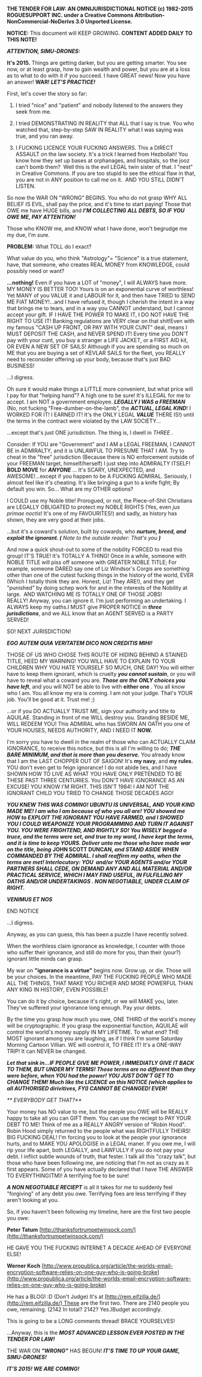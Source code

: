 **THE TENDER FOR LAW: AN OMNIJURISDICTIONAL NOTICE (c) 1982-2015 ROGUESUPPORT INC. under a Creative Commons Attribution-NonCommercial-NoDerivs 3.0 Unported License.**

**NOTICE:** This document will KEEP GROWING. **CONTENT ADDED DAILY TO THIS NOTE!**

**_ATTENTION, SIMU-DRONES:_**

**It's 2015.** Things are getting darker, but you are getting smarter. You see now, or at least grasp, how to gain wealth and power, but you are at a loss as to what to do with it if you succeed. I have GREAT news! Now you have an answer! **WAR! _LET'S PRACTICE!_**

First, let's cover the story so far:

1) I tried "nice" and "patient" and nobody listened to the answers they seek from me.

2) I tried DEMONSTRATING IN REALITY that ALL that I say is true. You who watched that, step-by-step SAW IN REALITY what I was saying was true, and you ran away.

3) I FUCKING LICENCE YOUR FUCKING ANSWERS. This a DIRECT ASSAULT on the law society. It's a trick I learned from Hezbollah! You know how they set up bases at orphanages, and hospitals, so the jooz can't bomb them?  Well this is the evil LEGAL twin sister of that. I "nest" in Creative Commons. If you are too stupid to see the ethical flaw in that, you are not in ANY position to call me on it.  AND YOU STILL DIDN'T LISTEN.

So now the WAR ON "WRONG" BEGINS. You who do not grasp WHY ALL BELIEF IS EVIL, shall pay the price, and it's time to start paying! Those that OWE me have HUGE bills, and _**I'M COLLECTING ALL DEBTS, SO IF YOU OWE ME, PAY ATTENTION!**_

Those who KNOW me, and KNOW what I have done, won't begrudge me my due, I'm sure.

**PROBLEM:** What TOLL do I exact?

What value do you, who think "Astrology"= "Science" is a true statement, have, that someone, who creates REAL MONEY from KNOWLEDGE, could possibly need or want?

**...nothing!** Even if you have a LOT of "money", I will ALWAYS have more. MY MONEY IS BETTER TOO! Yours is on an exponential curve of worthless! Yet MANY of you VALUE it and LABOUR for it, and then have TRIED to SEND ME FIAT MONEY!...and I have refused it, though I cherish the intent in a way that brings me to tears, and in a way you CANNOT understand, but I cannot accept your gift. IF I HAVE THE POWER TO MAKE IT, I DO NOT HAVE THE RIGHT TO USE IT! Banking regulations are VERY clear on that shit!Even with my famous "CASH UP FRONT, OR PAY WITH YOUR CUNT" deal, means I MUST DEPOSIT THE CASH, and NEVER SPEND IT! Every time you DON'T pay with your cunt, you buy a stranger a LIFE JACKET, or a FIRST AID kit, OR EVEN A NEW SET OF SAILS! Although if you are spending so much on ME that you are buying a set of KEVLAR SAILS for the fleet, you REALLY need to reconsider offering up your body, because that's just BAD BUSINESS!

...I digress.

Oh sure it would make things a LITTLE more convenient, but what price will I pay for that "helping hand"? A high one to be sure! It's ILLEGAL for me to accept. I am NOT a government employee. _**LEGALLY I WAS a FREEMAN**_ (No, not fucking "Free-dumber-on-the-lamb", the _**ACTUAL, LEGAL KIND**_! I WORKED FOR IT! I EARNED IT! It's the ONLY LEGAL _**VALUE**_ THERE IS!) until the terms in the contract were violated by the LAW SOCIETY...

...except that's just ONE jurisdiction. The thing is, I dwell in _THREE_ .

Consider: If YOU are "Government" and I AM a LEGAL FREEMAN, I CANNOT BE in ADMIRALTY, and it is UNLAWFUL TO PRESUME THAT I AM. Try to cheat in the "free" jurisdiction (Because there is NO enforcement outside of your FREEMAN target, himself/herself) I just step into ADMIRALTY ITSELF! **BOLD MOVE** for _**ANYONE**_ ... It's SCARY, UNEXPECTED, and AWESOME!...except if you happen to be A FUCKING ADMIRAL. Seriously, I almost feel like it's cheating. It's like bringing a gun to a knife fight; By default you win. So... What are my OTHER options?

I COULD use my Noble title! Prorogued, or not, the Piece-of-Shit Christians are LEGALLY OBLIGATED to protect my NOBLE RIGHTS (Yes, even _jus primae noctis_! It's one of my FAVOURITES!) and sadly, as history has shown, they are very good at their jobs.

...but it's a coward's solution, built by cowards, who _**nurture, breed, and exploit the ignorant. (** Note to the outside reader: That's you **)**_

And now a quick shout-out to some of the nobility FORCED to read this group! IT'S TRUE! It's TOTALLY A THING! Once in a while, someone with NOBLE TITLE will piss off someone with GREATER NOBLE TITLE; For example, someone DARED say one of Liz Windsor's Corgis are something other than one of the cutest fucking things in the history of the world, EVER (Which I totally think they are. Honest, Liz! They ARE!), and they get "punished" by doing schep work for and in the interests of the Nobility at large.  AND WATCHING ME IS TOTALLY ONE OF THOSE JOBS! REALLY! Anyway, you can ignore it. I'm just performing an undertaking. I ALWAYS keep my oaths.I MUST give PROPER NOTICE in _**three jurisdictions**_, and we ALL know that an AGENT SERVED is a PARTY SERVED!

SO! NEXT JURISDICTION!

_**EGO AUTEM QUIA VERITATEM DICO NON CREDITIS MIHI!**_

THOSE OF US WHO CHOSE THIS ROUTE OF HIDING BEHIND A STAINED TITLE, HEED MY WARNING! YOU WILL HAVE TO EXPLAIN TO YOUR CHILDREN WHY YOU HATE YOURSELF SO MUCH, ONE DAY! You will either have to keep them ignorant, which is cruelty **_you cannot sustain_**, or you will have to reveal what a coward you are. _**Those are the ONLY choices you have left**_, and you will NOT be able to live with **either one** . You all know who I am. You all know my era is coming. I am not your judge. That's YOUR job. You'll be good at it. Trust me! ;)

...or if you DO ACTUALLY TRUST ME, sign your authority and title to AQUILAE. Standing in front of me WILL destroy you. Standing BESIDE ME, WILL REDEEM YOU! This ADMIRAL who has SWORN AN OATH you one of YOUR HOUSES, NEEDS AUTHORITY, AND I NEED IT **NOW.**

I'm sorry you have to dwell in the realm of those who can ACTUALLY CLAIM IGNORANCE, to receive this notice, but this is all I'm willing to do; _**THE BARE MINIMUM, and that is more than you deserve.**_ You already know that I am the LAST CHOPPER OUT OF SAIGON! It's **my navy**, and **my rules.** YOU don't even get to feign ignorance! I do not abide lies, and I have SHOWN HOW TO LIVE AS WHAT YOU HAVE ONLY PRETENDED TO BE THESE PAST THREE CENTURIES. You DON'T HAVE IGNORANCE AS AN EXCUSE! YOU KNOW I'M RIGHT. THIS ISN'T 1984! I AM NOT THE IGNORANT CHILD YOU TRIED TO CHANGE THOSE DECADES AGO!

_**YOU KNEW THIS WAS COMING! UBUNTU IS UNIVERSAL, AND YOUR KIND MADE ME! I am who I am because of who you all are! YOU showed me HOW to EXPLOIT THE IGNORANT YOU HAVE FARMED, and I SHOWED YOU I COULD WEAPONIZE YOUR PROGRAMMING AND TURN IT AGAINST YOU. YOU WERE FRIGHTEND, AND RIGHTLY SO! You WISELY begged a truce, and the terms were set, and true to my word, I have kept the terms, and it is time to keep YOURS. Deliver unto me those who have made war on the title, being**_ **JOHN SCOTT DUNCAN, _and STAND ASIDE WHEN COMMANDED BY THE ADMIRAL. I shall reaffirm my oaths, when the terms are met! Interlocutory: YOU  and/or YOUR AGENTS and/or YOUR PARTNERS SHALL CEDE, ON DEMAND ANY AND ALL MATERIAL AND/OR PRACTICAL SERVICE, WHICH I MAY FIND USEFUL, IN FULFILLING MY OATHS AND/OR UNDERTAKINGS_** _**. NON NEGOTIABLE, UNDER CLAIM OF RIGHT.**_

_**VENIMUS ET NOS**_

END NOTICE

...I digress.

Anyway, as you can guess, this has been a puzzle I have recently solved.

When the worthless claim ignorance as knowledge, I counter with those who suffer their ignorance, and still do more for you, than their (your?) ignorant little minds can grasp.

My war on **"ignorance is a virtue"** begins now. Grow up, or die. Those will be your choices. In the meantime, PAY THE FUCKING PEOPLE WHO MADE ALL THE THINGS, THAT MAKE YOU RICHER AND MORE POWERFUL THAN ANY KING IN HISTORY, EVEN POSSIBLE!

You can do it by choice, because it's right, or we will MAKE you, later. They've suffered your ignorance long enough. Pay your debts.

By the time you grasp how much you owe, ONE THIRD of the world's money will be cryptographic. If you grasp the exponential function, AQUILAE will control the world's money supply IN MY LIFETIME. To what end? THE MOST ignorant among you are laughing, as if I think I'm some Saturday Morning Cartoon Villian. WE will control it, TO FREE IT! It's a ONE-WAY TRIP! It can NEVER be changed. 

_**Let that sink in...IF PEOPLE GIVE ME POWER, I IMMEDIATLY GIVE IT BACK TO THEM, BUT UNDER MY TERMS! Those terms are no different than they were before, when YOU had the power! YOU JUST DON'T GET TO CHANGE THEM! Much like the LICENCE on this NOTICE (which applies to all AUTHORISED dirivitives, FYI) CANNOT BE CHANGED! EVER!**_

_** EVERYBODY GET THAT?**_

Your money has NO value to me, but the people you OWE will be REALLY happy to take all you can GIFT them. You can use the reciept to PAY YOUR DEBT TO ME! Think of me as a REALLY ANGRY version of "Robin Hood". Robin Hood simply returned to the people what was RIGHTFULLY THEIRS! BIG FUCKING DEAL! I'm forcing you to look at the people your ignorance hurts, and to MAKE YOU APOLOGISE in a LEGAL maner. If you owe me, I will rip your life apart, both LEGALLY, and LAWFULLY if you do not pay your debt. I inflict subtle wounds of truth, that fester. I talk all this "crazy talk", but those who have been following me, are noticing that I'm not as crazy as it first appears. Some of you have actually declared that I have THE ANSWER TO EVERYTHING(TM)! A terrifying foe to be sure!

_**A NON NEGOTIABLE RECIEPT**_ is all it takes for me to suddenly feel "forgiving" of any debt you owe. Terrifying foes are less terrifying if they aren't looking at you.

So, if you haven't been following my timeline, here are the first two people you owe:

**Peter Tatum** [http://thanksfortrumpetwinsock.com/](http://thanksfortrumpetwinsock.com/)

HE GAVE YOU THE FUCKING INTERNET A DECADE AHEAD OF EVERYONE ELSE!

**Werner Koch** [http://www.propublica.org/article/the-worlds-email-encryption-software-relies-on-one-guy-who-is-going-broke](http://www.propublica.org/article/the-worlds-email-encryption-software-relies-on-one-guy-who-is-going-broke)

He has a BLOG! :D (Don't Judge) It's at [http://rem.eifzilla.de/](http://rem.eifzilla.de/) These are the first two. There are 2140 people you owe, remaining. (2142 In total? 2142? Yes.)Budget accordingly.

This is going to be a LONG comments thread! BRACE YOURSELVES!

...Anyway, this is the _**MOST ADVANCED LESSON EVER POSTED IN THE TENDER FOR LAW!**_

THE WAR ON _**"WRONG"**_ HAS BEGUN! _**IT'S TIME TO UP YOUR GAME, SIMU-DRONES!**_

_**IT'S 2015! WE ARE COMING!**_
